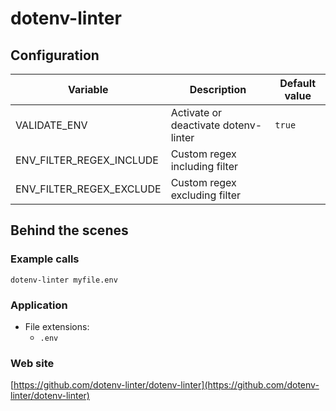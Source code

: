 <!-- Generated by .automation/build.py, please do not update manually -->
# dotenv-linter

## Configuration

| Variable | Description | Default value |
| ----------------- | -------------- | -------------- |
| VALIDATE_ENV | Activate or deactivate dotenv-linter | `true` |
| ENV_FILTER_REGEX_INCLUDE | Custom regex including filter |  |
| ENV_FILTER_REGEX_EXCLUDE | Custom regex excluding filter |  |

## Behind the scenes

### Example calls

```shell
dotenv-linter myfile.env
```

### Application

- File extensions:
  - `.env`

### Web site

[https://github.com/dotenv-linter/dotenv-linter](https://github.com/dotenv-linter/dotenv-linter)
